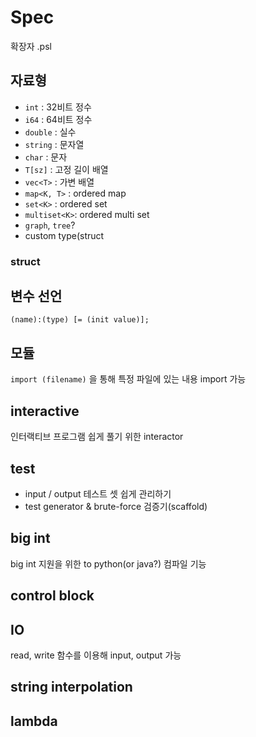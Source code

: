 # Spec

확장자 .psl

## 자료형

- `int` : 32비트 정수
- `i64` : 64비트 정수
- `double` : 실수
- `string` : 문자열
- `char` : 문자
- `T[sz]` : 고정 길이 배열
- `vec<T>` : 가변 배열
- `map<K, T>` : ordered map
- `set<K>` : ordered set
- `multiset<K>`: ordered multi set
- `graph`, `tree`?
- custom type(struct

### struct

## 변수 선언

```text
(name):(type) [= (init value)];
```

## 모듈

`import (filename)` 을 통해 특정 파일에 있는 내용 import 가능

## interactive

인터랙티브 프로그램 쉽게 풀기 위한 interactor

## test

- input / output 테스트 셋 쉽게 관리하기
- test generator & brute-force 검증기(scaffold)

## big int

big int 지원을 위한 to python(or java?) 컴파일 기능

## control block

## IO

read, write 함수를 이용해 input, output 가능

## string interpolation

## lambda
